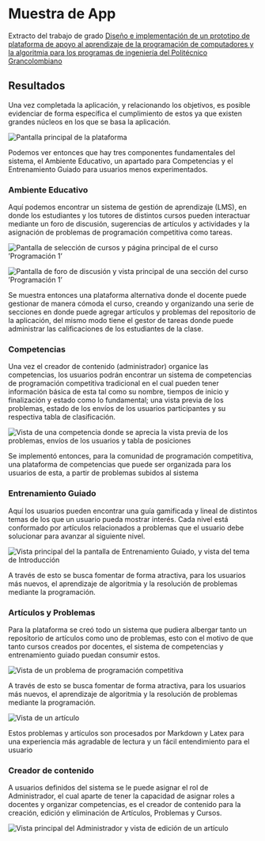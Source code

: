 # Muestra de App

Extracto del trabajo de grado [Diseño e implementación de un prototipo de plataforma de apoyo al aprendizaje de la programación de computadores y la algoritmia para los programas de ingeniería del Politécnico Grancolombiano](https://github.com/GDAndres98/App-MA-Frontend/blob/master/doc/Tesis%20Marlon%20Andres.pdf)

## Resultados

Una vez completada la aplicación, y relacionando los objetivos, es posible evidenciar de forma específica el cumplimiento de estos ya que existen grandes núcleos en los que se basa la aplicación.

![Pantalla principal de la plataforma](images/cap1.png?raw=true)

Podemos ver entonces que hay tres componentes fundamentales del sistema, el Ambiente Educativo, un apartado para Competencias y el Entrenamiento Guiado para usuarios menos experimentados.

### **Ambiente Educativo**
Aquí podemos encontrar un sistema de gestión de aprendizaje (LMS), en donde los estudiantes y los tutores de distintos cursos pueden interactuar mediante un foro de discusión, sugerencias de artículos y actividades y la asignación de problemas de programación competitiva como tareas.

![Pantalla de selección de cursos y página principal de el curso ’Programación 1’](images/cap2.png?raw=true)

![Pantalla de foro de discusión y vista principal de una sección del curso ’Programación 1’](images/cap3.png?raw=true)

Se muestra entonces una plataforma alternativa donde el docente puede gestionar de manera cómoda el curso, creando y organizando una serie de secciones en donde puede agregar artículos y problemas del repositorio de la aplicación, del mismo modo tiene el gestor de tareas donde puede administrar las calificaciones de los estudiantes de la clase.

### **Competencias**
Una vez el creador de contenido (administrador) organice las competencias, los usuarios podrán encontrar un sistema de competencias de programación competitiva tradicional en el cual pueden tener información básica de esta tal como su nombre, tiempos de inicio y finalización y estado como lo fundamental; una vista previa de los problemas, estado de los envíos de los usuarios participantes y su respectiva tabla de clasificación.

![Vista de una competencia donde se aprecia la vista previa de los problemas, envíos de los usuarios y tabla de posiciones](images/cap4.png?raw=true)

Se implementó entonces, para la comunidad de programación competitiva, una plataforma de competencias que puede ser organizada para los usuarios de esta, a partir de problemas subidos al sistema

### **Entrenamiento Guiado**
Aquí los usuarios pueden encontrar una guía gamificada y lineal de distintos temas de los que un usuario pueda mostrar interés. Cada nivel está conformado por artículos relacionados a problemas que el usuario debe solucionar para avanzar al siguiente nivel.

![Vista principal del la pantalla de Entrenamiento Guiado, y vista del tema de Introducción](images/cap5.png?raw=true)

A través de esto se busca fomentar de forma atractiva, para los usuarios más nuevos, el aprendizaje de algoritmia y la resolución de problemas mediante la programación. 

### **Artículos y Problemas**

Para la plataforma se creó todo un sistema que pudiera albergar tanto un repositorio de artículos como uno de problemas, esto con el motivo de que tanto cursos creados por docentes, el sistema de competencias y entrenamiento guiado puedan consumir estos.

![Vista de un problema de programación competitiva](images/cap6.png?raw=true)

A través de esto se busca fomentar de forma atractiva, para los usuarios más nuevos, el aprendizaje de algoritmia y la resolución de problemas mediante la programación.

![Vista de un artículo](images/cap7.png?raw=true)

Estos problemas y artículos son procesados por Markdown y Latex para una experiencia más agradable de lectura y un fácil entendimiento para el usuario

### **Creador de contenido**

A usuarios definidos del sistema se le puede asignar el rol de Administrador, el cual aparte de tener la capacidad de asignar roles a docentes y organizar competencias, es el creador de contenido para la creación, edición y eliminación de Artículos, Problemas y Cursos.

![Vista principal del Administrador y vista de edición de un artículo](images/cap8.png?raw=true)
